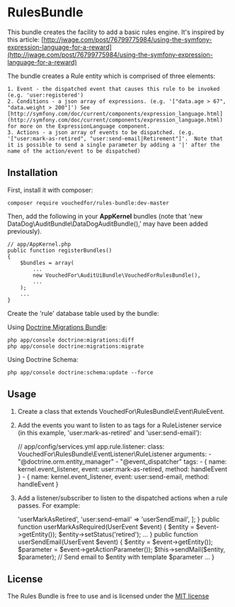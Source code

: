 # RulesBundle
This bundle creates the facility to add a basic rules engine.  It's inspired by this article: [http://jwage.com/post/76799775984/using-the-symfony-expression-language-for-a-reward](http://jwage.com/post/76799775984/using-the-symfony-expression-language-for-a-reward)

The bundle creates a Rule entity which is comprised of three elements:

    1. Event - the dispatched event that causes this rule to be invoked (e.g. 'user:registered')
    2. Conditions - a json array of expressions. (e.g. '["data.age > 67", "data.weight > 200"]') See [http://symfony.com/doc/current/components/expression_language.html](http://symfony.com/doc/current/components/expression_language.html) for more on the ExpressionLanguage component.
    3. Actions - a json array of events to be dispatched. (e.g. '["user:mark-as-retired", "user:send-email|Retirement"]'.  Note that it is possible to send a single parameter by adding a '|' after the name of the action/event to be dispatched)


## Installation

First, install it with composer:

    composer require vouchedfor/rules-bundle:dev-master

Then, add the following in your **AppKernel** bundles (note that 'new DataDog\AuditBundle\DataDogAuditBundle(),' may have been added previously).

    // app/AppKernel.php
    public function registerBundles()
    {
        $bundles = array(
            ...
            new VouchedFor\AuditUiBundle\VouchedForRulesBundle(),
            ...
        );
        ...
    }

Create the 'rule' database table used by the bundle:

Using [Doctrine Migrations Bundle](http://symfony.com/doc/current/bundles/DoctrineMigrationsBundle/index.html):

    php app/console doctrine:migrations:diff
    php app/console doctrine:migrations:migrate
    
Using Doctrine Schema:
    
    php app/console doctrine:schema:update --force
    
## Usage
1. Create a class that extends VouchedFor\RulesBundle\Event\RuleEvent.

2. Add the events you want to listen to as tags for a RuleListener service (in this example, 'user:mark-as-retired' and 'user:send-email'):


    // app/config/services.yml
    app.rule.listener:
        class: VouchedFor\RulesBundle\EventListener\RuleListener
        arguments:
          - "@doctrine.orm.entity_manager"
          - "@event_dispatcher"
        tags:
          - { name: kernel.event_listener, event: user:mark-as-retired, method: handleEvent }
          - { name: kernel.event_listener, event: user:send-email, method: handleEvent }



3. Add a listener/subscriber to listen to the dispatched actions when a rule passes. For example:


    <?php
    namespace AppBundle\EventListener;
    
    ...
    
    class UserSubscriber implements EventSubscriberInterface
    {
        public static function getSubscribedEvents()
        {
            return [
                'user:mark-as-retired' => 'userMarkAsRetired',
                'user:send-email' => 'userSendEmail',
                ];
        }
        
        public function userMarkAsRequired(UserEvent $event)
        {
            $entity = $event->getEntity());
            $entity->setStatus('retired');
    
            ...
        }
        
        public function userSendEmail(UserEvent $event)
        {
            $entity = $event->getEntity());
            $parameter = $event->getActionParameter());
            
            $this->sendMail($entity, $parameter);  // Send email to $entity with template $parameter
    
            ...
        }

## License

The Rules Bundle is free to use and is licensed under the [MIT license](http://www.opensource.org/licenses/mit-license.php)